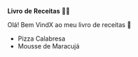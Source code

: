 **Livro** **de** **Receitas** :woman_cook:

Olá! Bem VindX ao meu livro de receitas :wave:

- Pizza Calabresa
- Mousse de Maracujá

